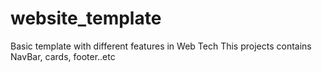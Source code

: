# website_template
Basic template with different features in Web Tech
This projects contains NavBar, cards, footer..etc

